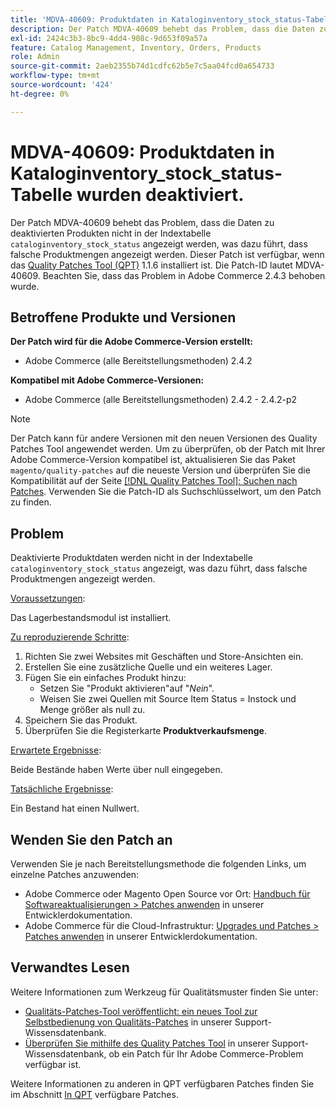 ```yaml
---
title: 'MDVA-40609: Produktdaten in Kataloginventory_stock_status-Tabelle wurden deaktiviert.'
description: Der Patch MDVA-40609 behebt das Problem, dass die Daten zu deaktivierten Produkten nicht in der Indextabelle "cataloginventory_stock_status"angezeigt werden, was zur Anzeige falscher Produktmengen führte. Dieser Patch ist verfügbar, wenn das [Quality Patches Tool (QPT)](/help/announcements/adobe-commerce-announcements/magento-quality-patches-released-new-tool-to-self-serve-quality-patches.md) 1.1.6 installiert ist. Die Patch-ID lautet MDVA-40609. Beachten Sie, dass das Problem in Adobe Commerce 2.4.3 behoben wurde.
exl-id: 2424c3b3-8bc9-4dd4-908c-9d653f09a57a
feature: Catalog Management, Inventory, Orders, Products
role: Admin
source-git-commit: 2aeb2355b74d1cdfc62b5e7c5aa04fcd0a654733
workflow-type: tm+mt
source-wordcount: '424'
ht-degree: 0%

---
```


# MDVA-40609: Produktdaten in Kataloginventory_stock_status-Tabelle wurden deaktiviert.

Der Patch MDVA-40609 behebt das Problem, dass die Daten zu deaktivierten Produkten nicht in der Indextabelle `cataloginventory_stock_status` angezeigt werden, was dazu führt, dass falsche Produktmengen angezeigt werden. Dieser Patch ist verfügbar, wenn das [Quality Patches Tool (QPT)](/help/announcements/adobe-commerce-announcements/magento-quality-patches-released-new-tool-to-self-serve-quality-patches.md) 1.1.6 installiert ist. Die Patch-ID lautet MDVA-40609. Beachten Sie, dass das Problem in Adobe Commerce 2.4.3 behoben wurde.

## Betroffene Produkte und Versionen

**Der Patch wird für die Adobe Commerce-Version erstellt:**

* Adobe Commerce (alle Bereitstellungsmethoden) 2.4.2

**Kompatibel mit Adobe Commerce-Versionen:**

* Adobe Commerce (alle Bereitstellungsmethoden) 2.4.2 - 2.4.2-p2

>[!NOTE]
>
>Der Patch kann für andere Versionen mit den neuen Versionen des Quality Patches Tool angewendet werden. Um zu überprüfen, ob der Patch mit Ihrer Adobe Commerce-Version kompatibel ist, aktualisieren Sie das Paket `magento/quality-patches` auf die neueste Version und überprüfen Sie die Kompatibilität auf der Seite [[!DNL Quality Patches Tool]: Suchen nach Patches](https://experienceleague.adobe.com/tools/commerce-quality-patches/index.html). Verwenden Sie die Patch-ID als Suchschlüsselwort, um den Patch zu finden.

## Problem

Deaktivierte Produktdaten werden nicht in der Indextabelle `cataloginventory_stock_status` angezeigt, was dazu führt, dass falsche Produktmengen angezeigt werden.

<u>Voraussetzungen</u>:

Das Lagerbestandsmodul ist installiert.

<u>Zu reproduzierende Schritte</u>:

1. Richten Sie zwei Websites mit Geschäften und Store-Ansichten ein.
1. Erstellen Sie eine zusätzliche Quelle und ein weiteres Lager.
1. Fügen Sie ein einfaches Produkt hinzu:
   * Setzen Sie &quot;Produkt aktivieren&quot;auf &quot;*Nein*&quot;.
   * Weisen Sie zwei Quellen mit Source Item Status = Instock und Menge größer als null zu.
1. Speichern Sie das Produkt.
1. Überprüfen Sie die Registerkarte **Produktverkaufsmenge**.

<u>Erwartete Ergebnisse</u>:

Beide Bestände haben Werte über null eingegeben.

<u>Tatsächliche Ergebnisse</u>:

Ein Bestand hat einen Nullwert.

## Wenden Sie den Patch an

Verwenden Sie je nach Bereitstellungsmethode die folgenden Links, um einzelne Patches anzuwenden:

* Adobe Commerce oder Magento Open Source vor Ort: [Handbuch für Softwareaktualisierungen > Patches anwenden](https://experienceleague.adobe.com/en/docs/commerce-operations/tools/quality-patches-tool/usage) in unserer Entwicklerdokumentation.
* Adobe Commerce für die Cloud-Infrastruktur: [Upgrades und Patches > Patches anwenden](https://experienceleague.adobe.com/en/docs/commerce-cloud-service/user-guide/develop/upgrade/apply-patches) in unserer Entwicklerdokumentation.

## Verwandtes Lesen

Weitere Informationen zum Werkzeug für Qualitätsmuster finden Sie unter:

* [Qualitäts-Patches-Tool veröffentlicht: ein neues Tool zur Selbstbedienung von Qualitäts-Patches](/help/announcements/adobe-commerce-announcements/magento-quality-patches-released-new-tool-to-self-serve-quality-patches.md) in unserer Support-Wissensdatenbank.
* [Überprüfen Sie mithilfe des Quality Patches Tool](/help/support-tools/patches-available-in-qpt-tool/check-patch-for-magento-issue-with-magento-quality-patches.md) in unserer Support-Wissensdatenbank, ob ein Patch für Ihr Adobe Commerce-Problem verfügbar ist.

Weitere Informationen zu anderen in QPT verfügbaren Patches finden Sie im Abschnitt [In QPT](https://support.magento.com/hc/en-us/sections/360010506631-Patches-available-in-MQP-tool-) verfügbare Patches.

